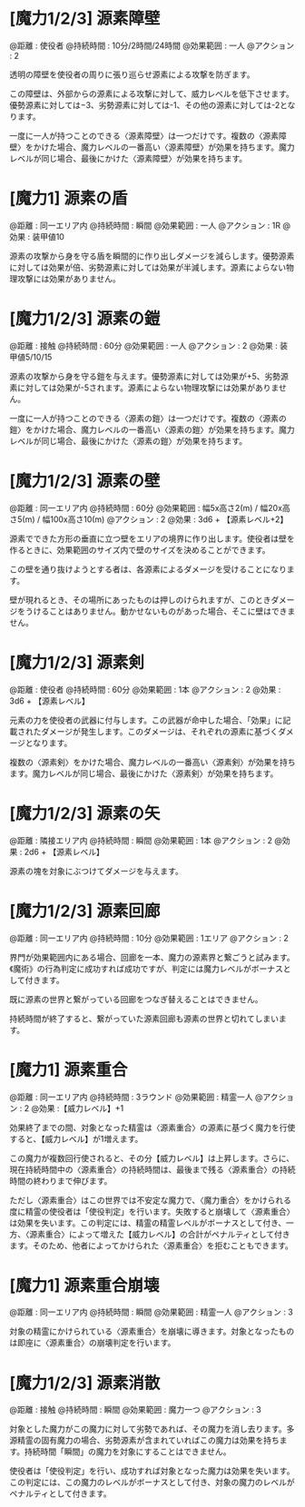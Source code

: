 # [魔力1/2/3] 源素障壁

@距離 : 使役者	@持続時間 : 10分/2時間/24時間	@効果範囲 : 一人	@アクション : 2

透明の障壁を使役者の周りに張り巡らせ源素による攻撃を防ぎます。

この障壁は、外部からの源素による攻撃に対して、威力レベルを低下させます。優勢源素に対しては−3、劣勢源素に対しては-1、その他の源素に対しては-2となります。

一度に一人が持つことのできる〈源素障壁〉は一つだけです。複数の〈源素障壁〉をかけた場合、魔力レベルの一番高い〈源素障壁〉が効果を持ちます。魔力レベルが同じ場合、最後にかけた〈源素障壁〉が効果を持ちます。

# [魔力1] 源素の盾

@距離 : 同一エリア内	@持続時間 : 瞬間	@効果範囲 : 一人	@アクション : 1R	@効果 : 装甲値10

源素の攻撃から身を守る盾を瞬間的に作り出しダメージを減らします。優勢源素に対しては効果が倍、劣勢源素に対しては効果が半減します。源素によらない物理攻撃には効果がありません。

# [魔力1/2/3] 源素の鎧

@距離 : 接触	@持続時間 : 60分	@効果範囲 : 一人	@アクション : 2	@効果 : 装甲値5/10/15

源素の攻撃から身を守る鎧を与えます。優勢源素に対しては効果が+5、劣勢源素に対しては効果が-5されます。源素によらない物理攻撃には効果がありません。

一度に一人が持つことのできる〈源素の鎧〉は一つだけです。複数の〈源素の鎧〉をかけた場合、魔力レベルの一番高い〈源素の鎧〉が効果を持ちます。魔力レベルが同じ場合、最後にかけた〈源素の鎧〉が効果を持ちます。

# [魔力1/2/3] 源素の壁

@距離 : 同一エリア内	@持続時間 : 60分	@効果範囲 : 幅5x高さ2(m) / 幅20x高さ5(m) / 幅100x高さ10(m)	@アクション : 2	@効果 : 3d6 + 【源素レベル+2】

源素でできた方形の垂直に立つ壁をエリアの境界に作り出します。使役者は壁を作るときに、効果範囲のサイズ内で壁のサイズを決めることができます。

この壁を通り抜けようとする者は、各源素によるダメージを受けることになります。

壁が現れるとき、その場所にあったものは押しのけられますが、このときダメージをうけることはありません。動かせないものがあった場合、そこに壁はできません。

# [魔力1/2/3] 源素剣

@距離 : 使役者	@持続時間 : 60分	@効果範囲 : 1本	@アクション : 2	@効果 : 3d6 + 【源素レベル】

元素の力を使役者の武器に付与します。この武器が命中した場合、「効果」に記載されたダメージが発生します。このダメージは、それぞれの源素に基づくダメージとなります。

複数の〈源素剣〉をかけた場合、魔力レベルの一番高い〈源素剣〉が効果を持ちます。魔力レベルが同じ場合、最後にかけた〈源素剣〉が効果を持ちます。

# [魔力1/2/3] 源素の矢

@距離 : 隣接エリア内	@持続時間 : 瞬間	@効果範囲 : 1本	@アクション : 2	@効果 : 2d6 + 【源素レベル】

源素の塊を対象にぶつけてダメージを与えます。

# [魔力1/2/3] 源素回廊

@距離 : 同一エリア内	@持続時間 : 10分	@効果範囲 : 1エリア	@アクション : 2

界門が効果範囲内にある場合、回廊を一本、魔力の源素界と繋ごうと試みます。《魔術》の行為判定に成功すれば成功ですが、判定には魔力レベルがボーナスとして付きます。

既に源素の世界と繋がっている回廊をつなぎ替えることはできません。

持続時間が終了すると、繋がっていた源素回廊も源素の世界と切れてしまいます。

# [魔力1] 源素重合

@距離 : 同一エリア内	@持続時間 : 3ラウンド	@効果範囲 : 精霊一人 @アクション : 2 @効果 :【威力レベル】+1

効果終了までの間、対象となった精霊は〈源素重合〉の源素に基づく魔力を行使すると、【威力レベル】が1増えます。

この魔力が複数回行使されると、その分【威力レベル】は上昇します。さらに、現在持続時間中の〈源素重合〉の持続時間は、最後まで残る〈源素重合〉の持続時間の終わりまで伸びます。

ただし〈源素重合〉はこの世界では不安定な魔力で、〈魔力重合〉をかけられる度に精霊の使役者は「使役判定」を行います。失敗すると崩壊して〈源素重合〉は効果を失います。この判定には、精霊の精霊レベルがボーナスとして付き、一方、〈源素重合〉によって増えた【威力レベル】の合計がペナルティとして付きます。そのため、他者によってかけられた〈源素重合〉を拒むこともできます。

# [魔力1] 源素重合崩壊

@距離 : 同一エリア内	@持続時間 : 瞬間 @効果範囲 : 精霊一人	@アクション : 3

対象の精霊にかけられている〈源素重合〉を崩壊に導きます。対象となったものは即座に〈源素重合〉の崩壊判定を行います。

# [魔力1/2/3] 源素消散

@距離 : 接触	@持続時間 : 瞬間 @効果範囲 : 魔力一つ	@アクション : 3

対象とした魔力がこの魔力に対して劣勢であれば、その魔力を消し去ります。多源精霊の固有魔力の場合、劣勢源素が含まれていればこの魔力は効果を持ちます。持続時間「瞬間」の魔力を対象にすることはできません。

使役者は「使役判定」を行い、成功すれば対象となった魔力は効果を失います。この判定には、この魔力のレベルがボーナスとして付き、対象の魔力のレベルがペナルティとして付きます。

